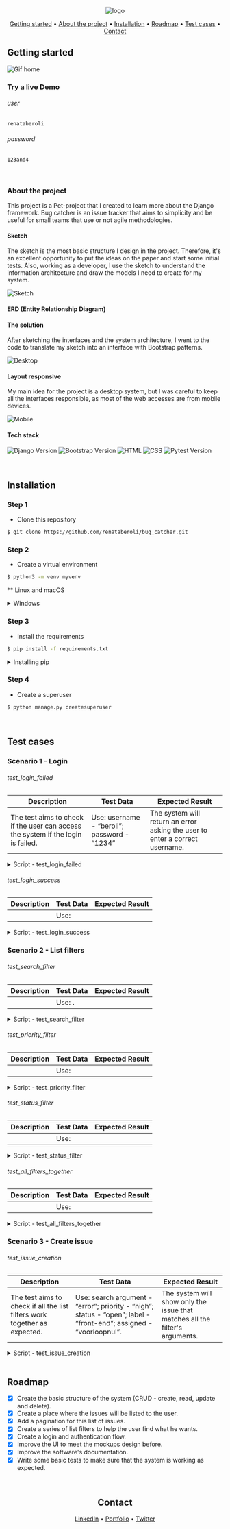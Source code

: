 <div align="center">

![logo](https://github.com/renataberoli/bug_catcher/blob/dev/app/static/img/bc-logo.png?raw=true)

[Getting started](#getting-started) •
[About the project](#about-the-project)  •
[Installation](#installation) •
[Roadmap](#roadmap) •
[Test cases](#test-cases) •
[Contact](#contact)
</div>

## Getting started
![Gif home](https://github.com/renataberoli/bug_catcher/blob/dev/app/static/img/gif%20principal.gif?raw=true)

### Try a live Demo

###### user
```sh
renataberoli
```
###### password
```sh
123and4
```
<br>

### About the project
This project is a Pet-project that I created to learn more about the Django framework. Bug catcher is an issue tracker 
that aims to simplicity and be useful for small teams that use or not agile methodologies.

#### Sketch
The sketch is the most basic structure I design in the project. Therefore, it's an excellent opportunity to put the ideas 
on the paper and start some initial tests. Also, working as a developer, I use the sketch to understand the information 
architecture and draw the models I need to create for my system.

![Sketch](https://github.com/renataberoli/bug_catcher/blob/dev/app/static/img/sketchs.png?raw=true)

#### ERD (Entity Relationship Diagram)


#### The solution
After sketching the interfaces and the system architecture, I went to the code to translate my sketch into an interface with Bootstrap patterns.

![Desktop](https://github.com/renataberoli/bug_catcher/blob/dev/app/static/img/bug%20catcher%20desktop%20mock.png?raw=true)

#### Layout responsive
My main idea for the project is a desktop system, but I was careful to keep all the interfaces responsible, as most of the web accesses are from mobile devices.

![Mobile](https://github.com/renataberoli/bug_catcher/blob/dev/app/static/img/mobile%20mock%20bc.png?raw=true)

#### Tech stack
![Django Version](https://img.shields.io/badge/Django-~3.2.10-blueviolet)
![Bootstrap Version](https://img.shields.io/badge/Bootstrap-5-blue)
![HTML](https://img.shields.io/badge/HTML-5-red)
![CSS](https://img.shields.io/badge/CSS-3-yellow)
![Pytest Version](https://img.shields.io/badge/Pytest-idn-green)

<br>

## Installation

### Step 1
- Clone this repository
```sh
$ git clone https://github.com/renataberoli/bug_catcher.git
```

### Step 2
- Create a virtual environment
```sh
$ python3 -m venv myvenv
```
** Linux and macOS
<details>
<summary>Windows</summary>

If you are using a virtualenv on Windows, run the fallen command:

```sh
$ python -m venv myvenv
```
</details>

### Step 3
- Install the requirements
````sh
$ pip install -f requirements.txt
````

<details>
<summary>Installing pip</summary>

If you don't have the 'pip' package installed, run the fallen command:

```sh
$ python -m pip install --upgrade pip
```
In this way you'll get the most updated version of the 'pip' package.

**This command is compatible with Linux, macOS and Windows
</details>

### Step 4
- Create a superuser
```sh
$ python manage.py createsuperuser
```

<br>

## Test cases
### Scenario 1 - Login
###### test_login_failed
| Description | Test Data | Expected Result | 
| ----------- | --------- | --------------- | 
|The test aims to check if the user can access the system if the login is failed. |Use: username - “beroli”; password - “1234”|The system will return an error asking the user to enter a correct username.|

<details>
<summary>Script - test_login_failed</summary>

```sh
response = self.client.post('/accounts/login/', {'username': 'beroli', 'password': '1234'})
self.assertIn(b"correct username", response.content)
```
</details>

###### test_login_success
| Description | Test Data | Expected Result | 
| ----------- | --------- | --------------- | 
||Use: ||

<details>
<summary>Script - test_login_success</summary>

```sh
response = self.client.post('/accounts/login/', {'username': 'renataberoli', 'password': '123and4'})
self.assertRedirects(response, '/')
```
</details>

### Scenario 2 - List filters
###### test_search_filter
| Description | Test Data | Expected Result | 
| ----------- | --------- | --------------- | 
||Use: .|

<details>
<summary>Script - test_search_filter</summary>

```sh
user = User.objects.get(username="renataberoli")
date = timezone.now()
Issue.objects.create(title='Slow internet error', author=user, creation_date=date)
Issue.objects.create(title='Teste title 2', author=user, creation_date=date)

self.client.login(username='renataberoli', password='123and4')
response = self.client.get("/", {"data": "error"})
self.assertIn(b"Slow internet error", response.content)
self.assertNotIn(b"Teste title 2", response.content)

```
</details>

###### test_priority_filter
| Description | Test Data | Expected Result | 
| ----------- | --------- | --------------- | 
||Use: ||

<details>
<summary>Script - test_priority_filter</summary>

```sh
user = User.objects.get(username="renataberoli")
date = timezone.now()
Issue.objects.create(title='Test issue with priority urgent', author=user, creation_date=date, priority='1')
Issue.objects.create(title='Test issue with priority normal', author=user, creation_date=date, priority='3')

self.client.login(username='renataberoli', password='123and4')
response = self.client.get('/', {'priority': '1'})
self.assertIn(b"Test issue with priority urgent", response.content)
self.assertNotIn(b"Test issue with priority normal", response.content)

```
</details>

###### test_status_filter
| Description | Test Data | Expected Result | 
| ----------- | --------- | --------------- | 
||Use: ||
<details>
<summary>Script - test_status_filter</summary>

```sh
user = User.objects.get(username="renataberoli")
date = timezone.now()
Issue.objects.create(title='Test issue with status closed', author=user, creation_date=date, status='closed')
Issue.objects.create(title='Test issue with status open', author=user, creation_date=date, status='open')

self.client.login(username='renataberoli', password='123and4')
response = self.client.get('/', {'status': 'closed'})
self.assertIn(b"Test issue with status closed", response.content)
self.assertNotIn(b"Test issue with status open", response.content)

```
</details>

###### test_all_filters_together
| Description | Test Data | Expected Result | 
| ----------- | --------- | --------------- | 
||Use: ||
<details>
<summary>Script - test_all_filters_together</summary>

```sh
user = User.objects.get(username="renataberoli")
Issue.objects.create(title='Test issue with all arguments - error', author=user, priority='1', status='open',
                     label='frontend', assignee=user)
Issue.objects.create(title='Test issue without data arguments', author=user, priority='1', status='open',
                     label='frontend', assignee=user)

self.client.login(username='renataberoli', password='123and4')
response = self.client.get('/', {'data': 'error', 'priority': '1', 'status': 'open', 'label': 'frontend',
                                 'assignee': user.id})

self.assertIn(b"Test issue with all arguments - error", response.content)
self.assertNotIn(b"Test issue without data arguments", response.content)

```
</details>

### Scenario 3 - Create issue
###### test_issue_creation
| Description | Test Data | Expected Result | 
| ----------- | --------- | --------------- | 
|The test aims to check if all the list filters work together as expected.|Use: search argument - “error”; priority - “high”; status - “open”; label - “front-end”; assigned - “voorloopnul”.|The system will show only the issue that matches all the filter's arguments.|
<details>
<summary>Script - test_issue_creation</summary>

```sh
user = User.objects.get(username="renataberoli")
self.client.login(username='renataberoli', password='123and4')
project = Project.objects.create(name='Acme')
response = self.client.post('/issue/new/', {'title': 'Test issue if issue is created', 'assignee': user.id,
                                            'project': project.id, 'status': 'open'})
issue = Issue.objects.get(title='Test issue if issue is created')
self.assertRedirects(response, f'/issue/{issue.id}/')

```
</details>
<br>

## Roadmap
- [x] Create the basic structure of the system (CRUD - create, read, update and delete).
- [x] Create a place where the issues will be listed to the user.
- [x] Add a pagination for this list of issues. 
- [x] Create a series of list filters to help the user find what he wants.
- [x] Create a login and authentication flow.
- [x] Improve the UI to meet the mockups design before.
- [x] Improve the software's documentation.
- [x] Write some basic tests to make sure that the system is working as expected.

<br>

<div align="center">

## Contact
[LinkedIn](https://www.linkedin.com/) •
[Portfolio](https://renataberoli.github.io/) •
[Twitter](https://twitter.com/renataberoli) 

</div>